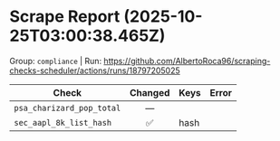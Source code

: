 # Scrape Report (2025-10-25T03:00:38.465Z)

Group: `compliance`  |  Run: https://github.com/AlbertoRoca96/scraping-checks-scheduler/actions/runs/18797205025

| Check | Changed | Keys | Error |
|---|:---:|:--|:--|
| `psa_charizard_pop_total` | — |  |  |
| `sec_aapl_8k_list_hash` | ✅ | hash |  |
